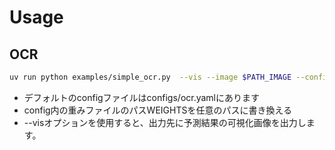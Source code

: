 # Usage
## OCR
```bash
uv run python examples/simple_ocr.py  --vis --image $PATH_IMAGE --config $PATH_CONFIG
```

- デフォルトのconfigファイルはconfigs/ocr.yamlにあります
- config内の重みファイルのパスWEIGHTSを任意のパスに書き換える
- --visオプションを使用すると、出力先に予測結果の可視化画像を出力します。